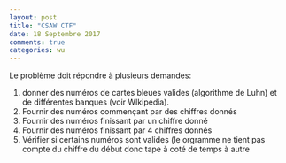 ```yaml
---
layout: post
title: "CSAW CTF"
date: 18 Septembre 2017
comments: true
categories: wu
---
```

Le problème doit répondre à plusieurs demandes:
1) donner des numéros de cartes bleues valides (algorithme de Luhn) et de
différentes banques (voir WIkipedia).
2) Fournir des numéros commençant par des chiffres donnés
3) Fournir des numéros finissant par un chiffre donné
4) Fournir des numéros finissant par 4 chiffres donnés
5) Vérifier si certains numéros sont valides (le orgramme ne tient pas compte du
chiffre du début donc tape à coté de temps à autre
